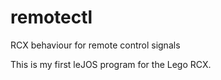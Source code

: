 # remotectl
RCX behaviour for remote control signals

This is my first leJOS program for the Lego RCX.

